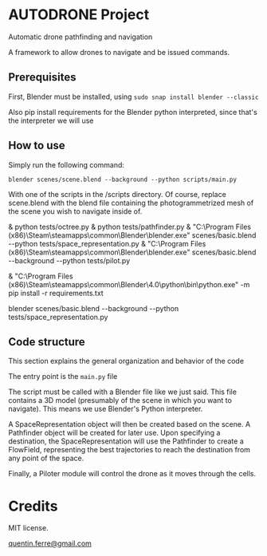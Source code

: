 # AUTODRONE Project
Automatic drone pathfinding and navigation

A framework to allow drones to navigate and be issued commands.

## Prerequisites

First, Blender must be installed, using `sudo snap install blender --classic`

Also pip install requirements for the Blender python interpreted, since that's the interpreter we will use

## How to use

Simply run the following command:
```
blender scenes/scene.blend --background --python scripts/main.py
```

With one of the scripts in the /scripts directory. Of course, replace scene.blend with the blend file containing the photogrammetrized mesh of the scene you wish to navigate inside of.









& python tests/octree.py
& python tests/pathfinder.py
& "C:\Program Files (x86)\Steam\steamapps\common\Blender\blender.exe" scenes/basic.blend --python tests/space_representation.py
& "C:\Program Files (x86)\Steam\steamapps\common\Blender\blender.exe" scenes/basic.blend --background --python tests/pilot.py

& "C:\Program Files (x86)\Steam\steamapps\common\Blender\4.0\python\bin\python.exe" -m pip install -r requirements.txt

blender scenes/basic.blend --background --python tests/space_representation.py








## Code structure

This section explains the general organization and behavior of the code

The entry point is the `main.py` file


The script must be called with a Blender file like we just said. This file contains a 3D model (presumably of the scene in which you want to navigate).
This means we use Blender's Python interpreter.






A SpaceRepresentation object will then be created based on the scene. A Pathfinder object will be created for later use.
Upon specifying a destination, the SpaceRepresentation will use the Pathfinder to create a FlowField, representing the best trajectories to reach the destination from any point of the space.

Finally, a Piloter module will control the drone as it moves through the cells.







# Credits

MIT license.

quentin.ferre@gmail.com